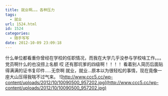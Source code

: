 ```yaml
---
title: 就业啊。。。各种压力
tags:
  - 就业
url: 1524.html
id: 1524
categories:
  - 随手写写
date: 2012-10-09 23:09:18
---
```


什么单位都看重你曾经在学校的任职情况，而我在大学几乎没参与学校啥工作。。。 党员啊什么的也没捞上名额 哎 还有那坑爹的四级啊！！！！ 看着别人简历后面贴得满满的证书复印件.....无奈啊 就业，就业...原本以为很轻松的事情，现在竟像一座大山压得我喘不过气来。 ![http://www.ccc5.cc/wp-content/uploads/2012/10/10090500_957202.jpg](http://www.ccc5.cc/wp-content/uploads/2012/10/10090500_957202.jpg)